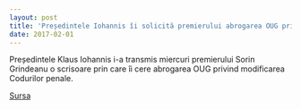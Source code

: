 ```yaml
---
layout: post
title: 'Președintele Iohannis îi solicită premierului abrogarea OUG privind Codurile penale'
date: 2017-02-01
---
```


Președintele Klaus Iohannis i-a transmis miercuri premierului Sorin Grindeanu o scrisoare prin care îi cere abrogarea OUG privind modificarea Codurilor penale.


[Sursa](http://www.agerpres.ro/politica/2017/02/01/alerta-presedintele-iohannis-ii-solicita-premierului-abrogarea-oug-privind-codurile-penale-15-05-38)
